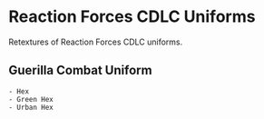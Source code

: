 # Reaction Forces CDLC Uniforms
Retextures of Reaction Forces CDLC uniforms.

## Guerilla Combat Uniform
	- Hex
	- Green Hex
	- Urban Hex
